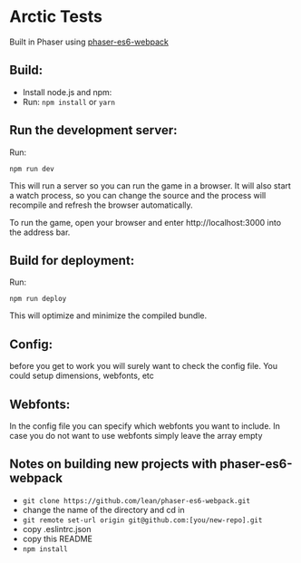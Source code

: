 # Arctic Tests

Built in Phaser using [phaser-es6-webpack](https://github.com/lean/phaser-es6-webpack.git)

## Build:

  * Install node.js and npm:
  * Run: `npm install` or `yarn`

## Run the development server:

Run:

```npm run dev```

This will run a server so you can run the game in a browser. It will also start a watch process, so you can change the source and the process will recompile and refresh the browser automatically.

To run the game, open your browser and enter http://localhost:3000 into the address bar.


## Build for deployment:

Run:

```npm run deploy```

This will optimize and minimize the compiled bundle.

## Config:
before you get to work you will surely want to check the config file. You could setup dimensions, webfonts, etc

## Webfonts:
In the config file you can specify which webfonts you want to include. In case you do not want to use webfonts simply leave the array empty

## Notes on building new projects with phaser-es6-webpack

  * `git clone https://github.com/lean/phaser-es6-webpack.git`
  * change the name of the directory and cd in
  * `git remote set-url origin git@github.com:[you/new-repo].git`
  * copy .eslintrc.json
  * copy this README
  * `npm install`

